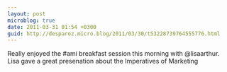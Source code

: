 ```yaml
---
layout: post
microblog: true
date: 2011-03-31 01:54 +0300
guid: http://desparoz.micro.blog/2011/03/30/t53228739764555776.html
---
```

Really enjoyed the #ami breakfast session this morning with @lisaarthur. Lisa gave a great presenation about the Imperatives of Marketing
